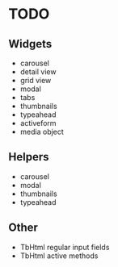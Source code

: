 TODO
====

## Widgets

 - carousel
 - detail view
 - grid view
 - modal
 - tabs
 - thumbnails
 - typeahead
 - activeform
 - media object


## Helpers

 - carousel
 - modal
 - thumbnails
 - typeahead

## Other
 - TbHtml regular input fields
 - TbHtml active methods
